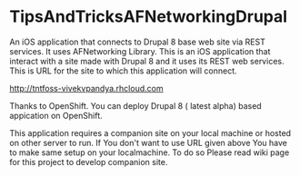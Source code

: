 TipsAndTricksAFNetworkingDrupal
===============================

An iOS application that connects to Drupal 8 base web site via REST services. It uses AFNetworking Library. 
This is an iOS application that interact with a site made with Drupal 8 and it uses its REST web services. This is URL for the site to which this application will connect.

http://tntfoss-vivekvpandya.rhcloud.com

Thanks to OpenShift. You can deploy Drupal 8 ( latest alpha) based appication on OpenShift.

This application requires a companion site on your local machine or hosted on other server to run. If You don't want to use URL given above You have to make same setup on your localmachine. To do so Please read wiki page for this project to develop companion site.

